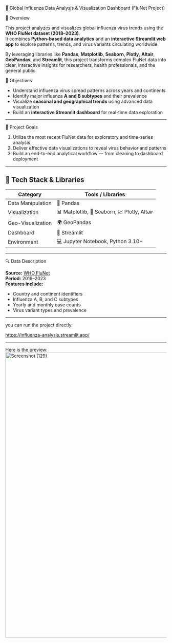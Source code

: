 🦠 Global Influenza Data Analysis & Visualization Dashboard (FluNet Project)

📖 Overview

This project analyzes and visualizes global influenza virus trends using the **WHO FluNet dataset (2018–2023)**.  
It combines **Python-based data analytics** and an **interactive Streamlit web app** to explore patterns, trends, and virus variants circulating worldwide.  

By leveraging libraries like **Pandas**, **Matplotlib**, **Seaborn**, **Plotly**, **Altair**, **GeoPandas**, and **Streamlit**, this project transforms complex FluNet data into clear, interactive insights for researchers, health professionals, and the general public.  

🎯 Objectives

- Understand influenza virus spread patterns across years and continents  
- Identify major influenza **A and B subtypes** and their prevalence  
- Visualize **seasonal and geographical trends** using advanced data visualization  
- Build an **interactive Streamlit dashboard** for real-time data exploration  

---

🧠 Project Goals

1. Utilize the most recent FluNet data for exploratory and time-series analysis  
2. Deliver effective data visualizations to reveal virus behavior and patterns  
3. Build an end-to-end analytical workflow — from cleaning to dashboard deployment  

---

## 🧰 Tech Stack & Libraries

| Category | Tools / Libraries |
|-----------|------------------|
| Data Manipulation | 🐼 Pandas |
| Visualization | 📊 Matplotlib, 🎨 Seaborn, 📈 Plotly, Altair |
| Geo-Visualization | 🌍 GeoPandas |
| Dashboard | 🚀 Streamlit |
| Environment | 💻 Jupyter Notebook, Python 3.10+ |

---

🔍 Data Description

**Source:** [WHO FluNet](https://www.who.int/tools/flunet)  
**Period:** 2018–2023  
**Features include:**
- Country and continent identifiers  
- Influenza A, B, and C subtypes  
- Yearly and monthly case counts  
- Virus variant types and prevalence

---

you can run the project directly:

https://influenza-analysis.streamlit.app/ 

---
Here is the preview:
<img width="1920" height="888" alt="Screenshot (129)" src="https://github.com/user-attachments/assets/149884ac-4237-4168-9dd0-f4e6fa4c5227" />


